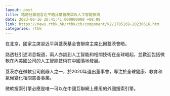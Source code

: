 ```yaml
---
layout: post
title: 路透社報道習近平晤比爾蓋茨談及人工智能技術
date: 2023-06-16 20:41:41.000000000 +08:00
link: https://news.rthk.hk/rthk/ch/component/k2/1705169-20230616.htm
categories: rthk
---
```


在北京，國家主席習近平與蓋茨基金會聯席主席比爾蓋茨會晤。

路透社引述消息報道，兩人亦談到人工智能和相關技術在全球崛起，並歡迎包括微軟在內美國公司的人工智能技術在中國落地發展。

蓋茨亦在微軟公司創辦人之一，於2020年退出董事會，專注於全球健康、教育和氣候變化相關慈善事業。

微軟搜索引擎必應是唯一可以在中國互聯網上應用的外國搜索引擎。
